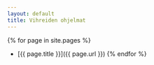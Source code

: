 ```yaml
---
layout: default
title: Vihreiden ohjelmat
---
```


{% for page in site.pages %}
 - [{{ page.title }}]({{ page.url }})
{% endfor %}

